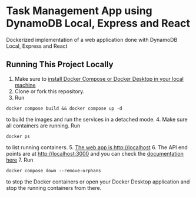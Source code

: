 # Task Management App using DynamoDB Local, Express and React

Dockerized implementation of a web application done with DynamoDB Local, Express and React

## Running This Project Locally

1. Make sure to [install Docker Compose or Docker Desktop in your local machine](https://docs.docker.com/compose/install/) 
2. Clone or fork this repository. 
3. Run 
```
docker compose build && docker compose up -d 
```
to build the images and run the services in a detached mode.
4. Make sure all containers are running. Run 
```
docker ps
``` 
to list running containers. 
5. [The web app is http://localhost](http://localhost) 
6. The API end points are at [http://localhost:3000](http://localhost:3000) and you can check the [documentation here](http://localhost:3000/docs)
7. Run 
```
docker compose down --remove-orphans
```
to stop the Docker containers or open your Docker Desktop application and stop the running containers from there. 

